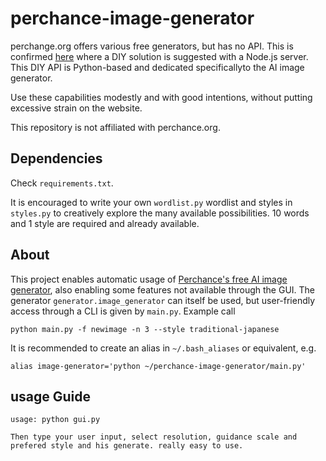 # perchance-image-generator
perchange.org offers various free generators, but has no API. This is confirmed [here](https://perchance.org/diy-perchance-api) where a DIY solution is suggested with a Node.js server. This DIY API is Python-based and dedicated specificallyto the AI image generator.

Use these capabilities modestly and with good intentions, without putting excessive strain on the website. 

This repository is not affiliated with perchance.org.

## Dependencies
Check `requirements.txt`. 

It is encouraged to write your own `wordlist.py` wordlist and styles in `styles.py` to creatively explore the many available possibilities. 10 words and 1 style are required and already available.

## About
This project enables automatic usage of [Perchance's free AI image generator](https://perchance.org/ai-text-to-image-generator), also enabling some features not available through the GUI. The generator `generator.image_generator` can itself be used, but user-friendly access through a CLI is given by `main.py`. Example call
```
python main.py -f newimage -n 3 --style traditional-japanese
```
It is recommended to create an alias in `~/.bash_aliases` or equivalent, e.g.
```
alias image-generator='python ~/perchance-image-generator/main.py'
```

## usage Guide
```
usage: python gui.py

Then type your user input, select resolution, guidance scale and prefered style and his generate. really easy to use.

```
